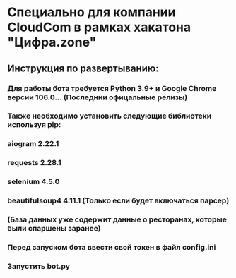 # Специально для компании CloudCom в рамках хакатона "Цифра.zone"
## Инструкция по развертыванию:
### Для работы бота требуется Python 3.9+ и Google Chrome версии 106.0... (Последнии офицальные релизы)
### Также необходимо установить следующие библиотеки используя pip:
### aiogram	2.22.1
### requests	2.28.1
### selenium	4.5.0
### beautifulsoup4	4.11.1 (Только если будет включаться парсер)
### (База данных уже содержит данные о ресторанах, которые были спаршены заранее)

### Перед запуском бота ввести свой токен в файл config.ini
### Запустить bot.py
